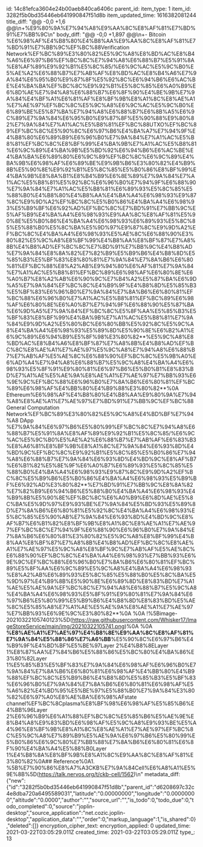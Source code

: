id: 14c81efca3604e24b00aeb840ca6406c
parent_id: 
item_type: 1
item_id: 3282f5b0bd35446eb641990847f51d8b
item_updated_time: 1616382081244
title_diff: "@@ -0,0 +1,6 @@\\n+%E9%80%9A%E7%94%A8%E9%AA%8C%E8%AF%81%E7%BD%91%E7%BB%9C\\n"
body_diff: "@@ -0,0 +1,897 @@\\n+- Bitcoin %E6%98%AF%E4%B8%80%E4%B8%AA%E9%AA%8C%E8%AF%81%E7%BD%91%E7%BB%9C%EF%BC%88Verification Network%EF%BC%89%E3%80%82%E5%9C%A8%E8%BD%AC%E8%B4%A6%E6%97%B6%EF%BC%8C%E7%94%A8%E6%88%B7%E5%91%8A%E8%AF%89%E9%92%B1%E5%8C%85/%E6%9C%AC%E5%9C%B0%E5%AE%A2%E6%88%B7%E7%AB%AF%E8%BD%AC%E8%B4%A6%E7%9A%84%E6%95%B0%E9%87%8F%E5%92%8C%E6%94%B6%E6%AC%BE%E4%BA%BA%EF%BC%8C%E9%92%B1%E5%8C%85%E6%A0%B9%E6%8D%AE%E7%94%A8%E6%88%B7%E6%8F%90%E4%BE%9B%E7%9A%84%E4%BF%A1%E6%81%AF%E8%BF%9B%E8%A1%8C%E8%AE%A1%E7%AE%97%EF%BC%8C%E5%9C%A8%E6%9C%AC%E5%9C%B0%E6%89%BE%E5%87%BA%E7%94%A8%E6%88%B7%E6%8B%A5%E6%9C%89%E7%9A%84%E6%95%B0%E9%87%8F%E5%90%88%E9%80%82%E7%9A%84%E7%A1%AC%E5%B8%81%EF%BC%88UTXO%EF%BC%89%EF%BC%8C%E5%90%8C%E6%97%B6%E4%BA%A7%E7%94%9F%E4%B8%80%E6%89%B9%E6%96%B0%E7%9A%84%E7%A1%AC%E5%B8%81%EF%BC%8C%E8%BF%99%E4%BA%9B%E7%A1%AC%E5%B8%81%E6%9C%89%E4%BA%9B%E5%BD%92%E6%94%B6%E6%AC%BE%E4%BA%BA%E6%89%80%E6%9C%89%EF%BC%8C%E6%9C%89%E4%BA%9B%E6%98%AF%E6%89%BE%E9%9B%B6%E3%80%82%E4%B9%8B%E5%90%8E%E9%92%B1%E5%8C%85%E5%B0%86%E8%BF%99%E4%BA%9B%E8%8A%B1%E8%B4%B9%E6%8E%89%E7%9A%84%E7%A1%AC%E5%B8%81%E5%92%8C%E6%96%B0%E7%94%9F%E6%88%90%E7%9A%84%E7%A1%AC%E5%B8%81%E6%89%93%E5%8C%85%E5%88%B0%E4%B8%80%E4%B8%AA%E4%BA%A4%E6%98%93%E9%87%8C%E9%9D%A2%EF%BC%8C%E5%B0%86%E4%BA%A4%E6%98%93%E5%B9%BF%E6%92%AD%EF%BC%8C%E7%BD%91%E7%BB%9C%E5%AF%B9%E4%BA%A4%E6%98%93%E9%AA%8C%E8%AF%81%E5%90%8E%E5%B0%86%E4%BA%A4%E6%98%93%E6%89%93%E5%8C%85%E5%88%B0%E5%8C%BA%E5%9D%97%E9%87%8C%E9%9D%A2%EF%BC%8C%E4%BA%A4%E6%98%93%E5%AE%8C%E6%88%90%E3%80%82%E5%9C%A8%E8%BF%99%E4%B8%AA%E8%BF%87%E7%A8%8B%E4%B8%AD%EF%BC%8C%E7%BD%91%E7%BB%9C%E4%B8%AD%E7%9A%84%E8%8A%82%E7%82%B9%E5%B9%B6%E4%B8%8D%E5%85%B3%E5%BF%83%E8%80%81%E7%9A%84%E7%8A%B6%E6%80%81%EF%BC%88%E8%A2%AB%E9%94%80%E6%AF%81%E7%9A%84%E7%A1%AC%E5%B8%81%EF%BC%89%E6%98%AF%E6%80%8E%E6%A0%B7%E8%A2%AB%E6%90%9C%E7%B4%A2%E5%87%BA%E6%9D%A5%E7%9A%84%EF%BC%8C%E4%B9%9F%E4%B8%8D%E5%85%B3%E5%BF%83%E6%96%B0%E7%9A%84%E7%8A%B6%E6%80%81%EF%BC%88%E6%96%B0%E7%A1%AC%E5%B8%81%EF%BC%89%E6%98%AF%E6%80%8E%E6%A0%B7%E7%94%9F%E6%88%90%E5%87%BA%E6%9D%A5%E7%9A%84%EF%BC%8C%E5%8F%AA%E5%85%B3%E5%BF%83%E8%BF%99%E4%BA%9B%E7%A1%AC%E5%B8%81%E7%9A%84%E9%9D%A2%E5%80%BC%E6%80%BB%E5%92%8C%E5%9C%A8%E4%BA%A4%E6%98%93%E5%89%8D%E5%90%8E%E6%B2%A1%E6%9C%89%E6%94%B9%E5%8F%98%E3%80%82**%E5%9C%A8%E8%BD%AC%E8%B4%A6%E8%BF%87%E7%A8%8B%E4%B8%AD%EF%BC%8C%E8%AE%A1%E7%AE%97%E5%9C%A8%E7%94%A8%E6%88%B7%E7%AB%AF%E5%AE%8C%E6%88%90%EF%BC%8C%E5%9B%A0%E6%AD%A4%E7%94%A8%E6%88%B7%E5%9C%A8%E4%BA%A4%E6%98%93%E5%8F%91%E9%80%81%E6%97%B6%E5%B0%B1%E8%83%BD%E7%A1%AE%E5%AE%9A%E8%AE%A1%E7%AE%97%E7%BB%93%E6%9E%9C%EF%BC%88%E6%96%B0%E7%8A%B6%E6%80%81%EF%BC%89%E6%98%AF%E4%BB%80%E4%B9%88%E3%80%82**%0A  Ethereum%E6%98%AF%E4%B8%80%E4%B8%AA%E9%80%9A%E7%94%A8%E8%AE%A1%E7%AE%97%E7%BD%91%E7%BB%9C%EF%BC%88General Computation Network%EF%BC%89%E3%80%82%E5%9C%A8%E4%BD%BF%E7%94%A8 DApp %E7%9A%84%E6%97%B6%E5%80%99%EF%BC%8C%E7%94%A8%E6%88%B7%E5%91%8A%E8%AF%89%E9%92%B1%E5%8C%85/%E6%9C%AC%E5%9C%B0%E5%AE%A2%E6%88%B7%E7%AB%AF%E6%83%B3%E8%A6%81%E8%BF%9B%E8%A1%8C%E7%9A%84%E6%93%8D%E4%BD%9C%EF%BC%8C%E9%92%B1%E5%8C%85%E5%B0%86%E7%94%A8%E6%88%B7%E7%9A%84%E6%93%8D%E4%BD%9C%E8%AF%B7%E6%B1%82%E5%8E%9F%E6%A0%B7%E6%89%93%E5%8C%85%E5%88%B0%E4%BA%A4%E6%98%93%E9%87%8C%E9%9D%A2%EF%BC%8C%E5%B9%B6%E5%B0%86%E4%BA%A4%E6%98%93%E5%B9%BF%E6%92%AD%E3%80%82**%E7%BD%91%E7%BB%9C%E8%8A%82%E7%82%B9%E6%94%B6%E5%88%B0%E4%BA%A4%E6%98%93%E4%B9%8B%E5%90%8E%EF%BC%8C%E6%A0%B9%E6%8D%AE%E5%8C%BA%E5%9D%97%E9%93%BE%E7%9A%84%E5%BD%93%E5%89%8D%E7%8A%B6%E6%80%81%E5%92%8C%E4%BA%A4%E6%98%93%E5%8C%85%E5%90%AB%E7%9A%84%E6%93%8D%E4%BD%9C%E8%AF%B7%E6%B1%82%E8%BF%9B%E8%A1%8C%E8%AE%A1%E7%AE%97%EF%BC%8C%E7%94%9F%E6%88%90%E6%96%B0%E7%9A%84%E7%8A%B6%E6%80%81%E3%80%82%E5%9C%A8%E8%BF%99%E4%B8%AA%E8%BF%87%E7%A8%8B%E4%B8%AD%EF%BC%8C%E8%AE%A1%E7%AE%97%E5%9C%A8%E8%BF%9C%E7%AB%AF%E5%AE%8C%E6%88%90%EF%BC%8C%E4%BA%A4%E6%98%93%E7%BB%93%E6%9E%9C%EF%BC%88%E6%96%B0%E7%8A%B6%E6%80%81%EF%BC%89%E5%8F%AA%E6%9C%89%E5%9C%A8%E4%BA%A4%E6%98%93%E8%A2%AB%E6%89%93%E5%8C%85%E5%88%B0%E5%8C%BA%E5%9D%97%E4%B9%8B%E5%90%8E%E6%89%8D%E8%83%BD%E7%A1%AE%E5%AE%9A%EF%BC%8C%E7%94%A8%E6%88%B7%E5%9C%A8%E4%BA%A4%E6%98%93%E5%8F%91%E9%80%81%E7%9A%84%E6%97%B6%E5%80%99%E5%B9%B6%E4%B8%8D%E8%83%BD%E5%AE%8C%E5%85%A8%E7%A1%AE%E5%AE%9A%E8%AE%A1%E7%AE%97%E7%BB%93%E6%9E%9C%E3%80%82**%0A  %0A  !%5Bimage-20210322105740123%5D(https://raw.githubusercontent.com/Whisker17/ImageStoreService/main/img/20210322105741.png)%0A  %0A  **%E8%AE%A1%E7%AE%97%E4%B8%8E%E9%AA%8C%E8%AF%81%E7%9A%84%E5%88%86%E7%A6%BB**%E5%90%8C%E6%97%B6%E4%B9%9F%E4%BD%BF%E5%BE%97Layer 2%E4%B8%8ELayer 1%E8%87%AA%E7%84%B6%E5%88%86%E5%BC%80%E4%BA%86%E3%80%82Layer 1%E5%85%B3%E5%BF%83%E7%9A%84%E6%98%AF%E6%96%B0%E7%9A%84%E7%8A%B6%E6%80%81%E6%98%AF%E4%BB%80%E4%B9%88%EF%BC%8C%E5%B9%B6%E4%B8%8D%E5%85%B3%E5%BF%83%E6%96%B0%E7%9A%84%E7%8A%B6%E6%80%81%E6%98%AF%E5%A6%82%E4%BD%95%E5%BE%97%E5%88%B0%E7%9A%84%E3%80%82%E6%97%A0%E8%AE%BA%E6%98%AFstate channel%EF%BC%8Cplasma%E8%BF%98%E6%98%AF%E5%85%B6%E4%BB%96Layer 2%E6%96%B9%E6%A1%88%EF%BC%8C%E5%85%B6%E5%AE%9E%E8%B4%A8%E9%83%BD%E6%98%AF%E5%9C%A8%E9%93%BE%E5%A4%96%E8%BF%9B%E8%A1%8C%E8%AE%A1%E7%AE%97%EF%BC%8C%E5%9C%A8%E7%89%B9%E5%AE%9A%E6%97%B6%E5%80%99%E5%B0%86%E6%9C%80%E7%BB%88%E7%8A%B6%E6%80%81%E6%8F%90%E4%BA%A4%E5%88%B0Layer 1%E4%B8%8A%E8%BF%9B%E8%A1%8C%E9%AA%8C%E8%AF%81%E3%80%82%0A## Reference%0A1. %5B%E7%90%86%E8%A7%A3CKB%E7%9A%84Cell%E6%A8%A1%E5%9E%8B%5D(https://talk.nervos.org/t/ckb-cell/1562)\\n"
metadata_diff: {"new":{"id":"3282f5b0bd35446eb641990847f51d8b","parent_id":"d6208697c32c4e8dba720a6495589031","latitude":"0.00000000","longitude":"0.00000000","altitude":"0.0000","author":"","source_url":"","is_todo":0,"todo_due":0,"todo_completed":0,"source":"joplin-desktop","source_application":"net.cozic.joplin-desktop","application_data":"","order":0,"markup_language":1,"is_shared":0},"deleted":[]}
encryption_cipher_text: 
encryption_applied: 0
updated_time: 2021-03-22T03:05:29.011Z
created_time: 2021-03-22T03:05:29.011Z
type_: 13